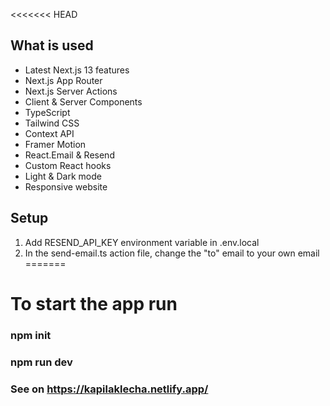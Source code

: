 <<<<<<< HEAD


## What is used

- Latest Next.js 13 features
- Next.js App Router
- Next.js Server Actions
- Client & Server Components
- TypeScript 
- Tailwind CSS
- Context API
- Framer Motion
- React.Email & Resend
- Custom React hooks
- Light & Dark mode
- Responsive website

## Setup

1. Add RESEND_API_KEY environment variable in .env.local
2. In the send-email.ts action file, change the "to" email to your own email
=======
# To start the app run
### npm init
### npm run dev
### See on https://kapilaklecha.netlify.app/

